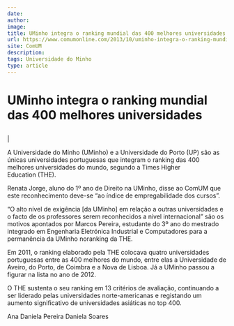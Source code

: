 ```yaml
---
date: 
author: 
image: 
title: UMinho integra o ranking mundial das 400 melhores universidades
url: https://www.comumonline.com/2013/10/uminho-integra-o-ranking-mundial-das-400-melhores-universidades/
site: ComUM
description: 
tags: Universidade do Minho
type: article
---
```



# UMinho integra o ranking mundial das 400 melhores universidades

## 

 | 

A Universidade do Minho (UMinho) e a Universidade do Porto (UP) são as únicas universidades portuguesas que integram o ranking das 400 melhores universidades do mundo, segundo a Times Higher Education (THE).

Renata Jorge, aluno do 1º ano de Direito na UMinho, disse ao ComUM que este reconhecimento deve-se “ao índice de empregabilidade dos cursos”.

“O alto nível de exigência [da UMinho] em relação a outras universidades e o facto de os professores serem reconhecidos a nível internacional” são os motivos apontados por Marcos Pereira, estudante do 3º ano do mestrado integrado em Engenharia Eletrónica Industrial e Computadores para a permanência da UMinho noranking da THE.

Em 2011, o ranking elaborado pela THE colocava quatro universidades portuguesas entre as 400 melhores do mundo, entre elas a Universidade de Aveiro, do Porto, de Coimbra e a Nova de Lisboa. Já a UMinho passou a figurar na lista no ano de 2012.

O THE sustenta o seu ranking em 13 critérios de avaliação, continuando a ser liderado pelas universidades norte-americanas e registando um aumento significativo de universidades asiáticas no top 400.

Ana Daniela Pereira
Daniela Soares

